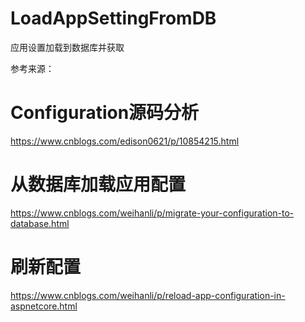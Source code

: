 # LoadAppSettingFromDB
应用设置加载到数据库并获取

参考来源：
# Configuration源码分析
https://www.cnblogs.com/edison0621/p/10854215.html
# 从数据库加载应用配置
https://www.cnblogs.com/weihanli/p/migrate-your-configuration-to-database.html

# 刷新配置
https://www.cnblogs.com/weihanli/p/reload-app-configuration-in-aspnetcore.html

